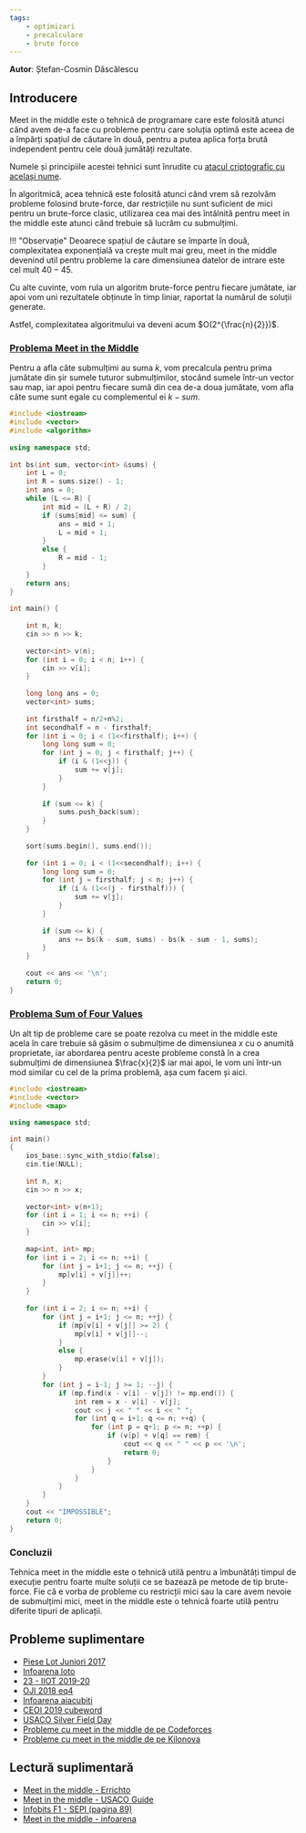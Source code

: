```yaml
---
tags:
    - optimizari
    - precalculare
    - brute force
---
```

**Autor**: Ștefan-Cosmin Dăscălescu

## Introducere

Meet in the middle este o tehnică de programare care este folosită atunci când avem de-a face cu probleme pentru care soluția optimă este aceea de a împărți spațiul de căutare în două, pentru a putea aplica forța brută independent pentru cele două jumătăți rezultate. 

Numele și principiile acestei tehnici sunt înrudite cu [atacul criptografic cu același nume](https://en.wikipedia.org/wiki/Meet-in-the-middle_attack).

În algoritmică, acea tehnică este folosită atunci când vrem să rezolvăm probleme folosind brute-force, dar restricțiile nu sunt suficient de mici pentru un brute-force clasic, utilizarea cea mai des întâlnită pentru meet in the middle este atunci când trebuie să lucrăm cu submulțimi.

!!! "Observație"
    Deoarece spațiul de căutare se împarte în două, complexitatea exponențială va crește mult mai greu, meet in the middle devenind util pentru probleme la care dimensiunea datelor de intrare este cel mult $40-45$.

Cu alte cuvinte, vom rula un algoritm brute-force pentru fiecare jumătate, iar apoi vom uni rezultatele obținute în timp liniar, raportat la numărul de soluții generate.

Astfel, complexitatea algoritmului va deveni acum $O(2^{\frac{n}{2}})$.

### [Problema Meet in the Middle](https://cses.fi/problemset/task/1628/)

Pentru a afla câte submulțimi au suma $k$, vom precalcula pentru prima jumătate din șir sumele tuturor submulțimilor, stocând sumele într-un vector sau map, iar apoi pentru fiecare sumă din cea de-a doua jumătate, vom afla câte sume sunt egale cu complementul ei $k - sum$. 

```cpp
#include <iostream>
#include <vector>
#include <algorithm>
 
using namespace std;
 
int bs(int sum, vector<int> &sums) {
    int L = 0;
    int R = sums.size() - 1;
    int ans = 0;
    while (L <= R) {
        int mid = (L + R) / 2;
        if (sums[mid] <= sum) {
            ans = mid + 1;
            L = mid + 1;
        }
        else {
            R = mid - 1;
        }
    }
    return ans;
}
 
int main() {
 
    int n, k;
    cin >> n >> k;
    
    vector<int> v(n);
    for (int i = 0; i < n; i++) {
        cin >> v[i];
    }
    
    long long ans = 0;
    vector<int> sums;
    
    int firsthalf = n/2+n%2;
    int secondhalf = n - firsthalf;
    for (int i = 0; i < (1<<firsthalf); i++) {
        long long sum = 0;
        for (int j = 0; j < firsthalf; j++) {
            if (i & (1<<j)) {
                sum += v[j];
            }
        }
        
        if (sum <= k) {
            sums.push_back(sum);
        }
    }
    
    sort(sums.begin(), sums.end());
    
    for (int i = 0; i < (1<<secondhalf); i++) {
        long long sum = 0;
        for (int j = firsthalf; j < n; j++) {
            if (i & (1<<(j - firsthalf))) {
                sum += v[j];
            }
        }
        
        if (sum <= k) {
            ans += bs(k - sum, sums) - bs(k - sum - 1, sums);
        }
    }
    
    cout << ans << '\n';
    return 0;
}
```

### [Problema Sum of Four Values](https://cses.fi/problemset/task/1642/)

Un alt tip de probleme care se poate rezolva cu meet in the middle este acela în care trebuie să găsim o submulțime de dimensiunea $x$ cu o anumită proprietate, iar abordarea pentru aceste probleme constă în a crea submulțimi de dimensiunea $\frac{x}{2}$ iar mai apoi, le vom uni într-un mod similar cu cel de la prima problemă, așa cum facem și aici.

```cpp
#include <iostream>
#include <vector>
#include <map>

using namespace std;

int main()
{
    ios_base::sync_with_stdio(false);
    cin.tie(NULL);
    
    int n, x;
    cin >> n >> x;
    
    vector<int> v(n+1);
    for (int i = 1; i <= n; ++i) {
        cin >> v[i];
    }
        
    map<int, int> mp;
    for (int i = 2; i <= n; ++i) {
        for (int j = i+1; j <= n; ++j) {
            mp[v[i] + v[j]]++;
        }
    }
    
    for (int i = 2; i <= n; ++i) {
        for (int j = i+1; j <= n; ++j) {
            if (mp[v[i] + v[j]] >= 2) {
                mp[v[i] + v[j]]--;
            }
            else {
                mp.erase(v[i] + v[j]);
            }
        }
        for (int j = i-1; j >= 1; --j) {
            if (mp.find(x - v[i] - v[j]) != mp.end()) {
                int rem = x - v[i] - v[j];
                cout << j << " " << i << " ";
                for (int q = i+1; q <= n; ++q) {
                    for (int p = q+1; p <= n; ++p) {
                        if (v[p] + v[q] == rem) {
                            cout << q << " " << p << '\n';
                            return 0;
                        }
                    }
                }
            }
        }
    }
    cout << "IMPOSSIBLE";
    return 0;
}
```

### Concluzii 

Tehnica meet in the middle este o tehnică utilă pentru a îmbunătăți timpul de execuție pentru foarte multe soluții ce se bazează pe metode de tip brute-force. Fie că e vorba de probleme cu restricții mici sau la care avem nevoie de submulțimi mici, meet in the middle este o tehnică foarte utilă pentru diferite tipuri de aplicații.

## Probleme suplimentare 

* [Piese Lot Juniori 2017](https://kilonova.ro/problems/1691)
* [Infoarena loto](https://www.infoarena.ro/problema/loto)
* [23 - IIOT 2019-20](https://kilonova.ro/problems/1613/)
* [OJI 2018 eq4](https://kilonova.ro/problems/901)
* [Infoarena aiacubiti](https://www.infoarena.ro/problema/aiacubiti)
* [CEOI 2019 cubeword](https://codeforces.com/contest/1192/problem/C)
* [USACO Silver Field Day](https://usaco.org/index.php?page=viewproblem2&cpid=1327)
* [Probleme cu meet in the middle de pe Codeforces](https://codeforces.com/problemset?tags=meet-in-the-middle)
* [Probleme cu meet in the middle de pe Kilonova](https://kilonova.ro/tags/348)

## Lectură suplimentară 

* [Meet in the middle - Errichto](https://codeforces.com/blog/entry/95571)
* [Meet in the middle - USACO Guide](https://usaco.guide/gold/meet-in-the-middle?lang=cpp)
* [Infobits F1 - SEPI (pagina 89)](https://sepi.ro/assets/upload-file/infobits-f1.pdf)
* [Meet in the middle - infoarena](https://www.infoarena.ro/blog/meet-in-the-middle)